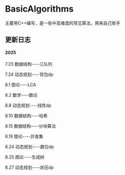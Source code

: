 # BasicAlgorithms
主要用C++编写，是一些中高难度的常见算法，用来自己练手


## 更新日志
#### 2025
7.23
数据结构----三队列

7.24
动态规划----背包dp

8.1
图论----LCA

8.2
数学----数论

8.8
动态规划----线性dp

8.10
数据结构----哈希

8.15
数据结构----分块算法

8.19
图论----并查集

8.24
动态规划----数位dp

8.25
图论----生成树

8.27
动态规划----状压dp